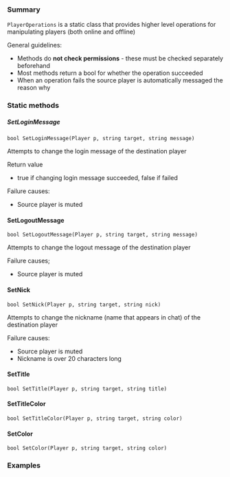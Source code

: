 ### Summary

`PlayerOperations` is a static class that provides higher level operations for manipulating players (both online and offline)

General guidelines:
- Methods do **not check permissions** - these must be checked separately beforehand
- Most methods return a bool for whether the operation succeeded
- When an operation fails the source player is automatically messaged the reason why

### Static methods

##### SetLoginMessage

`bool SetLoginMessage(Player p, string target, string message)`

Attempts to change the login message of the destination player

Return value
- true if changing login message succeeded, false if failed

Failure causes:
- Source player is muted

#### SetLogoutMessage

`bool SetLogoutMessage(Player p, string target, string message)`

Attempts to change the logout message of the destination player

Failure causes;
- Source player is muted

#### SetNick

`bool SetNick(Player p, string target, string nick)`

Attempts to change the nickname (name that appears in chat) of the destination player

Failure causes:
- Source player is muted
- Nickname is over 20 characters long

#### SetTitle

`bool SetTitle(Player p, string target, string title)`

#### SetTitleColor

`bool SetTitleColor(Player p, string target, string color)`

#### SetColor

`bool SetColor(Player p, string target, string color)`



### Examples

